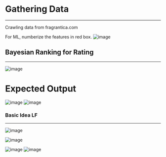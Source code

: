 # Gathering Data
 ---
 Crawling data from fragrantica.com
 
 For ML, numberize the features in red box.
 ![image](https://user-images.githubusercontent.com/89527573/175476330-5a90930d-1cda-480d-b10b-5417de9d8ea0.png)
 
 ## Bayesian Ranking for Rating
 ---
 ![image](https://user-images.githubusercontent.com/89527573/175478074-72a9e55c-465f-435d-8b37-5a05a9d1e568.png)


 # Expected Output
 ![image](https://user-images.githubusercontent.com/89527573/175477722-9f828ac7-d4e6-4585-b7d2-df926c4975fd.png)
![image](https://user-images.githubusercontent.com/89527573/175569469-7c75257e-8e46-4b75-a559-d3c216dc78e5.png)

 
 ### Basic Idea LF
 ---
![image](https://user-images.githubusercontent.com/89527573/175571003-6a6b8515-e810-4932-99fe-462c7184639f.png)

![image](https://user-images.githubusercontent.com/89527573/175568983-9cf83634-9f79-46ec-9f86-81561c90ed13.png)

![image](https://user-images.githubusercontent.com/89527573/175570262-4b5ea057-9a18-4a70-9450-47dfa146753b.png)
![image](https://user-images.githubusercontent.com/89527573/175570335-32737c4f-e58e-415c-a91f-21f0740c942f.png)







 
